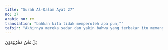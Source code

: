 ```yaml
---
title: "Surah Al-Qalam Ayat 27"
no: 27
arabic_no: ٢٧
translation: "bahkan kita tidak memperoleh apa pun,”"
tafsir: "Akhirnya mereka sadar dan yakin bahwa yang terbakar itu memang kebun mereka, dan berkata, \"Kita tidak tersesat ke kebun yang lain, ini memang kepunyaan kita. Karena kita telah berdosa dengan tidak mengikuti apa yang telah digariskan oleh bapak kita pada setiap memetik hasil kebun, maka Allah memusnahkan kebun ini.\""
---
```

بَلْ نَحْنُ مَحْرُوْمُوْنَ 